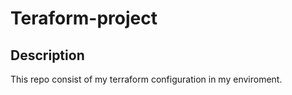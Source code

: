 # Teraform-project
## Description
This repo consist of my terraform configuration in my enviroment. 
